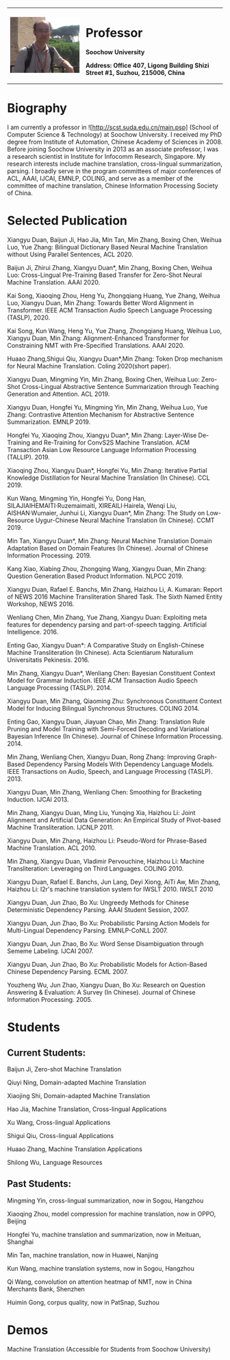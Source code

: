 <table border="0">
  <tr>
    <td width="35%">
      <img src="/me.jpg" width="100%">
    </td>
    <td width="65%">
      <h1>Professor</h1>
      <p><b>Soochow University</b></p>
      <p><b>Address: Office 407, Ligong Building
                     Shizi Street #1, Suzhou, 215006, China</b></p>
    </td>
  </tr>
</table>

# Biography

I am currently a professor in ![http://scst.suda.edu.cn/main.psp] (School of Computer Science & Technology) at Soochow University. I received my PhD degree from Institute of Automation, Chinese Academy of Sciences in 2008. Before joining Soochow University in 2013 as an associate professor, I was a research scientist in Institute for Infocomm Research, Singapore. My research interests include machine translation, cross-lingual summarization, parsing. I broadly serve in the program committees of major conferences of ACL, AAAI, IJCAI, EMNLP, COLING, and serve as a member of the committee of machine translation, Chinese Information Processing Society of China.

# Selected Publication

Xiangyu Duan, Baijun Ji, Hao Jia, Min Tan, Min Zhang, Boxing Chen, Weihua Luo, Yue Zhang: Bilingual Dictionary Based Neural Machine Translation without Using Parallel Sentences, ACL 2020.

Baijun Ji, Zhirui Zhang, Xiangyu Duan*, Min Zhang, Boxing Chen, Weihua Luo: Cross-Lingual Pre-Training Based Transfer for Zero-Shot Neural Machine Translation. AAAI 2020.

Kai Song, Xiaoqing Zhou, Heng Yu, Zhongqiang Huang, Yue Zhang, Weihua Luo, Xiangyu Duan, Min Zhang: Towards Better Word Alignment in Transformer. IEEE ACM Transaction Audio Speech Language Processing (TASLP), 2020.

Kai Song, Kun Wang, Heng Yu, Yue Zhang, Zhongqiang Huang, Weihua Luo, Xiangyu Duan, Min Zhang: Alignment-Enhanced Transformer for Constraining NMT with Pre-Specified Translations. AAAI 2020.

Huaao Zhang,Shigui Qiu, Xiangyu Duan*,Min Zhang: Token Drop mechanism for Neural Machine Translation. Coling  2020(short paper).

Xiangyu Duan, Mingming Yin, Min Zhang, Boxing Chen, Weihua Luo: Zero-Shot Cross-Lingual Abstractive Sentence Summarization through Teaching Generation and Attention. ACL  2019.

Xiangyu Duan, Hongfei Yu, Mingming Yin, Min Zhang, Weihua Luo, Yue Zhang: Contrastive Attention Mechanism for Abstractive Sentence Summarization. EMNLP 2019.

Hongfei Yu, Xiaoqing Zhou, Xiangyu Duan*, Min Zhang: Layer-Wise De-Training and Re-Training for ConvS2S Machine Translation. ACM Transaction Asian Low Resource Language Information Processing (TALLIP). 2019.

Xiaoqing Zhou, Xiangyu Duan*, Hongfei Yu, Min Zhang: Iterative Partial Knowledge Distillation for Neural Machine Translation (In Chinese). CCL 2019.

Kun Wang, Mingming Yin, Hongfei Yu, Dong Han, SILAJIAIHEMAITI·Ruzemaimaiti, XIREAILI·Hairela, Wenqi Liu, AISHAN·Wumaier, Junhui Li, Xiangyu Duan*, Min Zhang: The Study on Low-Resource Uygur-Chinese Neural Machine Translation (In Chinese). CCMT 2019.

Min Tan, Xiangyu Duan*, Min Zhang: Neural Machine Translation Domain Adaptation Based on Domain Features (In Chinese). Journal of Chinese Information Processing. 2019.

Kang Xiao, Xiabing Zhou, Zhongqing Wang, Xiangyu Duan, Min Zhang: Question Generation Based Product Information. NLPCC 2019.

Xiangyu Duan, Rafael E. Banchs, Min Zhang, Haizhou Li, A. Kumaran: Report of NEWS 2016 Machine Transliteration Shared Task. The Sixth Named Entity Workshop, NEWS 2016.

Wenliang Chen, Min Zhang, Yue Zhang, Xiangyu Duan: Exploiting meta features for dependency parsing and part-of-speech tagging. Artificial Intelligence. 2016.

Enting Gao, Xiangyu Duan*: A Comparative Study on English-Chinese Machine Transliteration (In Chinese). Acta Scientiarum Naturalium Universitatis Pekinesis. 2016.

Min Zhang, Xiangyu Duan*, Wenliang Chen: Bayesian Constituent Context Model for Grammar Induction. IEEE ACM Transaction Audio Speech Language Processing (TASLP). 2014.

Xiangyu Duan, Min Zhang, Qiaoming Zhu: Synchronous Constituent Context Model for Inducing Bilingual Synchronous Structures. COLING 2014.

Enting Gao, Xiangyu Duan, Jiayuan Chao, Min Zhang: Translation Rule Pruning and Model Training with Semi-Forced Decoding and Variational Bayesian Inference (In Chinese). Journal of Chinese Information Processing. 2014.

Min Zhang, Wenliang Chen, Xiangyu Duan, Rong Zhang: Improving Graph-Based Dependency Parsing Models With Dependency Language Models. IEEE Transactions on Audio, Speech, and Language Processing (TASLP). 2013.

Xiangyu Duan, Min Zhang, Wenliang Chen: Smoothing for Bracketing Induction. IJCAI 2013.

Min Zhang, Xiangyu Duan, Ming Liu, Yunqing Xia, Haizhou Li: Joint Alignment and Artificial Data  Generation: An Empirical Study of Pivot-based Machine Transliteration. IJCNLP 2011.

Xiangyu Duan, Min Zhang, Haizhou Li: Pseudo-Word for Phrase-Based Machine Translation. ACL 2010.

Min Zhang, Xiangyu Duan, Vladimir Pervouchine, Haizhou Li: Machine Transliteration: Leveraging on Third Languages. COLING 2010.

Xiangyu Duan, Rafael E. Banchs, Jun Lang, Deyi Xiong, AiTi Aw, Min Zhang, Haizhou Li: I2r's machine translation system for IWSLT 2010. IWSLT 2010

Xiangyu Duan, Jun Zhao, Bo Xu: Ungreedy Methods for Chinese Deterministic Dependency Parsing. AAAI Student Session, 2007.

Xiangyu Duan, Jun Zhao, Bo Xu: Probabilistic Parsing Action Models for Multi-Lingual Dependency Parsing. EMNLP-CoNLL 2007.

Xiangyu Duan, Jun Zhao, Bo Xu: Word Sense Disambiguation through Sememe Labeling. IJCAI 2007.

Xiangyu Duan, Jun Zhao, Bo Xu: Probabilistic Models for Action-Based Chinese Dependency Parsing. ECML 2007.

Youzheng Wu, Jun Zhao, Xiangyu Duan, Bo Xu: Research on Question Answering & Evaluation: A Survey (In Chinese). Journal of Chinese Information Processing. 2005.

# Students

## Current Students:

Baijun Ji, Zero-shot Machine Translation

Qiuyi Ning, Domain-adapted Machine Translation

Xiaojing Shi, Domain-adapted Machine Translation

Hao Jia, Machine Translation, Cross-lingual Applications

Xu Wang, Cross-lingual Applications

Shigui Qiu, Cross-lingual Applications

Huaao Zhang, Machine Translation Applications

Shilong Wu, Language Resources

## Past Students:

Mingming Yin, cross-lingual summarization, now in Sogou, Hangzhou

Xiaoqing Zhou, model compression for machine translation, now in OPPO, Beijing

Hongfei Yu, machine translation and summarization, now in Meituan, Shanghai

Min Tan, machine translation, now in Huawei, Nanjing

Kun Wang, machine translation systems, now in Sogou, Hangzhou

Qi Wang, convolution on attention heatmap of NMT, now in China Merchants Bank, Shenzhen

Huimin Gong, corpus quality, now in PatSnap, Suzhou

# Demos

Machine Translation (Accessible for Students from Soochow University)
